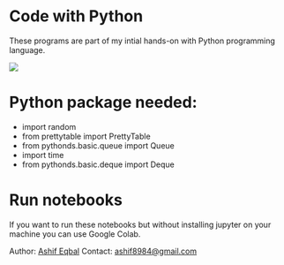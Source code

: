# Code with Python

These programs are part of my intial hands-on with Python programming language.

![](https://github.com/ashif8984/PythonScript/blob/master/images/b4a363bf5a9f957ce2e5ade082579cf2.jpg?raw=true)

# Python package needed:

* import random
* from prettytable import PrettyTable
* from pythonds.basic.queue import Queue
* import time
* from pythonds.basic.deque import Deque

# Run notebooks
If you want to run these notebooks but without installing jupyter on your machine you can use Google Colab. 


Author:    [Ashif Eqbal](https://www.linkedin.com/in/ashif-eqbal-4ba85278/)
Contact:  ashif8984@gmail.com
